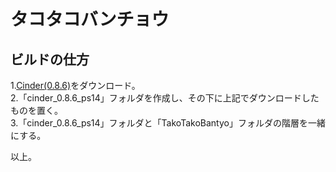 # タコタコバンチョウ

## ビルドの仕方
1.[Cinder(0.8.6)](http://libcinder.org)をダウンロード。  
2.「cinder_0.8.6_ps14」フォルダを作成し、その下に上記でダウンロードしたものを置く。  
3.「cinder_0.8.6_ps14」フォルダと「TakoTakoBantyo」フォルダの階層を一緒にする。  



以上。

